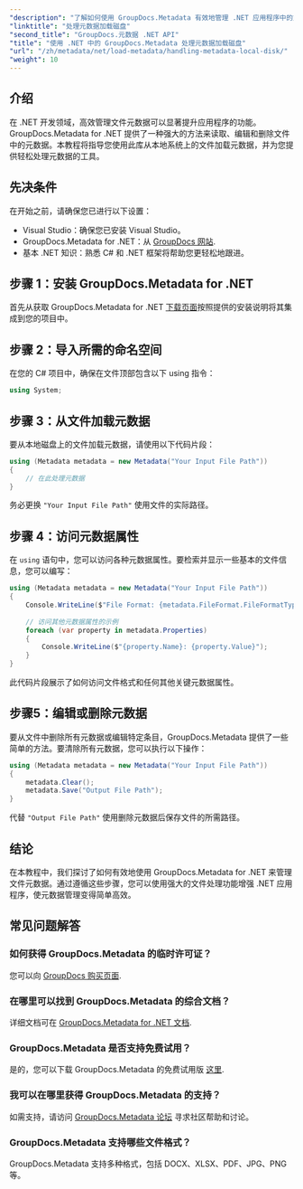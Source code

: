 ```yaml
---
"description": "了解如何使用 GroupDocs.Metadata 有效地管理 .NET 应用程序中的文件元数据。本指南内容详尽，将指导您完成安装过程以及如何访问元数据属性。"
"linktitle": "处理元数据加载磁盘"
"second_title": "GroupDocs.元数据 .NET API"
"title": "使用 .NET 中的 GroupDocs.Metadata 处理元数据加载磁盘"
"url": "/zh/metadata/net/load-metadata/handling-metadata-local-disk/"
"weight": 10
---
```


## 介绍

在 .NET 开发领域，高效管理文件元数据可以显著提升应用程序的功能。GroupDocs.Metadata for .NET 提供了一种强大的方法来读取、编辑和删除文件中的元数据。本教程将指导您使用此库从本地系统上的文件加载元数据，并为您提供轻松处理元数据的工具。

## 先决条件

在开始之前，请确保您已进行以下设置：

- Visual Studio：确保您已安装 Visual Studio。
- GroupDocs.Metadata for .NET：从 [GroupDocs 网站](https://releases。groupdocs.com/metadata/net/).
- 基本 .NET 知识：熟悉 C# 和 .NET 框架将帮助您更轻松地跟进。

## 步骤 1：安装 GroupDocs.Metadata for .NET

首先从获取 GroupDocs.Metadata for .NET [下载页面](https://releases.groupdocs.com/metadata/net/)按照提供的安装说明将其集成到您的项目中。

## 步骤 2：导入所需的命名空间

在您的 C# 项目中，确保在文件顶部包含以下 using 指令：

```csharp
using System;
```

## 步骤 3：从文件加载元数据

要从本地磁盘上的文件加载元数据，请使用以下代码片段：

```csharp
using (Metadata metadata = new Metadata("Your Input File Path"))
{
    // 在此处理元数据
}
```

务必更换 `"Your Input File Path"` 使用文件的实际路径。

## 步骤 4：访问元数据属性

在 `using` 语句中，您可以访问各种元数据属性。要检索并显示一些基本的文件信息，您可以编写：

```csharp
using (Metadata metadata = new Metadata("Your Input File Path"))
{
    Console.WriteLine($"File Format: {metadata.FileFormat.FileFormatType}");
    
    // 访问其他元数据属性的示例
    foreach (var property in metadata.Properties)
    {
        Console.WriteLine($"{property.Name}: {property.Value}");
    }
}
```

此代码片段展示了如何访问文件格式和任何其他关键元数据属性。 

## 步骤5：编辑或删除元数据

要从文件中删除所有元数据或编辑特定条目，GroupDocs.Metadata 提供了一些简单的方法。要清除所有元数据，您可以执行以下操作：

```csharp
using (Metadata metadata = new Metadata("Your Input File Path"))
{
    metadata.Clear();
    metadata.Save("Output File Path");
}
```

代替 `"Output File Path"` 使用删除元数据后保存文件的所需路径。

## 结论

在本教程中，我们探讨了如何有效地使用 GroupDocs.Metadata for .NET 来管理文件元数据。通过遵循这些步骤，您可以使用强大的文件处理功能增强 .NET 应用程序，使元数据管理变得简单高效。

## 常见问题解答

### 如何获得 GroupDocs.Metadata 的临时许可证？
您可以向 [GroupDocs 购买页面](https://purchase。groupdocs.com/temporary-license/).

### 在哪里可以找到 GroupDocs.Metadata 的综合文档？
详细文档可在 [GroupDocs.Metadata for .NET 文档](https://reference。groupdocs.com/metadata/net/).

### GroupDocs.Metadata 是否支持免费试用？
是的，您可以下载 GroupDocs.Metadata 的免费试用版 [这里](https://releases。groupdocs.com/).

### 我可以在哪里获得 GroupDocs.Metadata 的支持？
如需支持，请访问 [GroupDocs.Metadata 论坛](https://forum.groupdocs.com/c/metadata/14) 寻求社区帮助和讨论。

### GroupDocs.Metadata 支持哪些文件格式？
GroupDocs.Metadata 支持多种格式，包括 DOCX、XLSX、PDF、JPG、PNG 等。